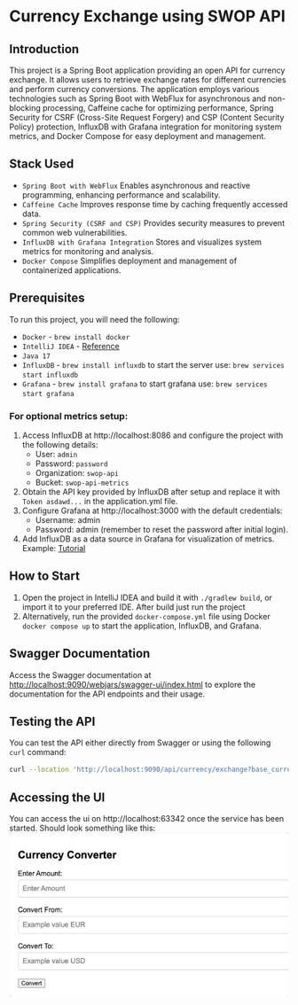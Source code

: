 # Currency Exchange using SWOP API

## Introduction
This project is a Spring Boot application providing an open API for currency exchange. It allows users to retrieve exchange rates for different currencies and perform currency conversions. The application employs various technologies such as Spring Boot with WebFlux for asynchronous and non-blocking processing, Caffeine cache for optimizing performance, Spring Security for CSRF (Cross-Site Request Forgery) and CSP (Content Security Policy) protection, InfluxDB with Grafana integration for monitoring system metrics, and Docker Compose for easy deployment and management.

## Stack Used
- ```Spring Boot with WebFlux``` Enables asynchronous and reactive programming, enhancing performance and scalability.
- ```Caffeine Cache``` Improves response time by caching frequently accessed data.
- ```Spring Security (CSRF and CSP)``` Provides security measures to prevent common web vulnerabilities.
- ```InfluxDB with Grafana Integration``` Stores and visualizes system metrics for monitoring and analysis.
- ```Docker Compose``` Simplifies deployment and management of containerized applications.

## Prerequisites
To run this project, you will need the following:
- ```Docker``` - ```brew install docker```
- ```IntelliJ IDEA``` - [Reference](https://www.jetbrains.com/help/idea/installation-guide.html)
- ```Java 17``` 
- ```InfluxDB``` - ```brew install influxdb``` to start the server use: ```brew services start influxdb```
- ```Grafana``` - ```brew install grafana``` to start grafana use: ```brew services start grafana```

### For optional metrics setup:
1. Access InfluxDB at http://localhost:8086 and configure the project with the following details:
    - User: ```admin```
    - Password: ```password```
    - Organization: ```swop-api```
    - Bucket: ```swop-api-metrics```
2. Obtain the API key provided by InfluxDB after setup and replace it with ```Token asdawd...``` in the application.yml file.
3. Configure Grafana at http://localhost:3000 with the default credentials:
    - Username: admin
    - Password: admin (remember to reset the password after initial login).
4. Add InfluxDB as a data source in Grafana for visualization of metrics. Example: [Tutorial](https://docs.influxdata.com/influxdb/cloud/tools/grafana/#:~:text=In%20the%20left%20navigation%20of,for%20your%20InfluxDB%20data%20source)

## How to Start
1. Open the project in IntelliJ IDEA and build it with `./gradlew build`, or import it to your preferred IDE. After build just run the project
2. Alternatively, run the provided `docker-compose.yml` file using Docker `docker compose up` to start the application, InfluxDB, and Grafana.

## Swagger Documentation
Access the Swagger documentation at [http://localhost:9090/webjars/swagger-ui/index.html](http://localhost:9090/webjars/swagger-ui/index.html) to explore the documentation for the API endpoints and their usage.

## Testing the API
You can test the API either directly from Swagger or using the following `curl` command:
```bash
curl --location 'http://localhost:9090/api/currency/exchange?base_currency=USD&target_currency=EUR&amount=140'
```

## Accessing the UI
You can access the ui on http://localhost:63342 once the service has been started. Should look something like this:
![img.png](img.png)

